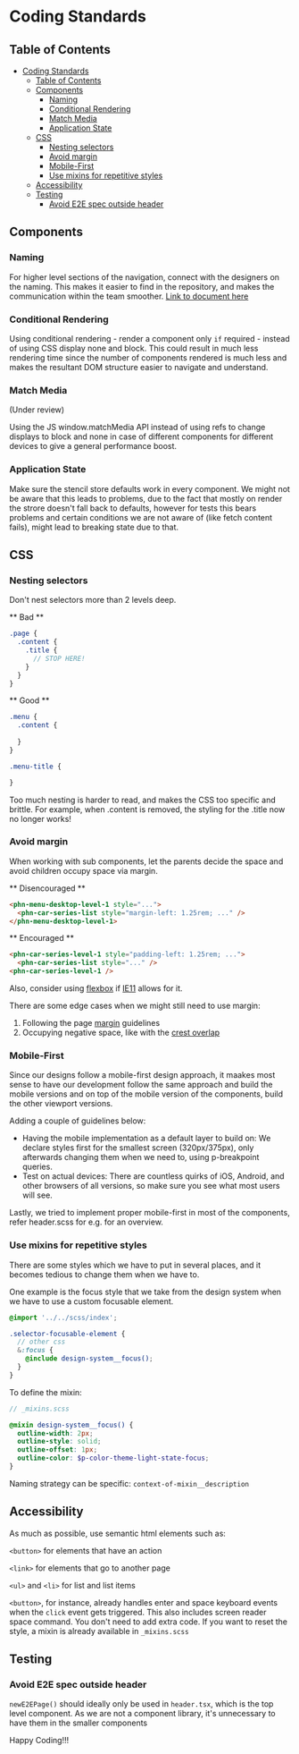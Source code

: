 # Coding Standards

## Table of Contents

- [Coding Standards](#coding-standards)
  - [Table of Contents](#table-of-contents)
  - [Components](#components)
    - [Naming](#naming)
    - [Conditional Rendering](#conditional-rendering)
    - [Match Media](#match-media)
    - [Application State](#application-state)
  - [CSS](#css)
    - [Nesting selectors](#nesting-selectors)
    - [Avoid margin](#avoid-margin)
    - [Mobile-First](#mobile-first)
    - [Use mixins for repetitive styles](#use-mixins-for-repetitive-styles)
  - [Accessibility](#accessibility)
  - [Testing](#testing)
    - [Avoid E2E spec outside header](#avoid-e2e-spec-outside-header)

## Components

### Naming

For higher level sections of the navigation, connect with the designers on the naming. This makes it easier to find in the repository, and makes the communication within the team smoother. [Link to document here](https://teams.microsoft.com/l/file/F056C44E-4911-4323-A080-BC3CB88443CE?tenantId=56564e0f-83d3-4b52-92e8-a6bb9ea36564&fileType=pptx&objectUrl=https%3A%2F%2Fporsche.sharepoint.com%2Fsites%2FHomeNavigation%2FShared%20Documents%2FProduct%2FNaming%20Standards.pptx&baseUrl=https%3A%2F%2Fporsche.sharepoint.com%2Fsites%2FHomeNavigation&serviceName=teams&threadId=19:6d44fca4319f48eba26e0f135ce955d7@thread.skype&groupId=32ffe2a9-7d88-4945-bd1d-6e73feb9c955)

### Conditional Rendering

Using conditional rendering - render a component only `if` required - instead of using CSS display none and block.
This could result in much less rendering time since the number of components rendered is much less and makes the resultant DOM structure easier to navigate and understand.

### Match Media

(Under review)

Using the JS window.matchMedia API instead of using refs to change displays to block and none in case of different components for different devices to give a general performance boost.

### Application State

Make sure the stencil store defaults work in every component.
We might not be aware that this leads to problems, due to the fact that mostly on render the strore doesn't fall back to defaults,
however for tests this bears problems and certain conditions we are not aware of (like fetch content fails), might lead to breaking state due to that.

## CSS

### Nesting selectors

Don't nest selectors more than 2 levels deep. 

** Bad **
```scss
.page {
  .content {
    .title {
      // STOP HERE!
    }
  }
}
```

** Good **

```scss
.menu {
  .content {
    
  }
}

.menu-title {

}
```

Too much nesting is harder to read, and makes the CSS too specific and brittle. For example, when .content is removed, the styling for the .title now no longer works!

### Avoid margin
When working with sub components, let the parents decide the space and avoid children occupy space via margin.

** Disencouraged **
```html
<phn-menu-desktop-level-1 style="...">
  <phn-car-series-list style="margin-left: 1.25rem; ..." />
</phn-menu-desktop-level-1>
```

** Encouraged **
```html
<phn-car-series-level-1 style="padding-left: 1.25rem; ...">
  <phn-car-series-list style="..." />
<phn-car-series-level-1 />
```

Also, consider using [flexbox](https://css-tricks.com/snippets/css/a-guide-to-flexbox/) if [IE11](https://caniuse.com/#feat=flexbox) allows for it.

There are some edge cases when we might still need to use margin:
1. Following the page [margin](https://designsystem.porsche.com/v1/#/components/layout/grid#design) guidelines
2. Occupying negative space, like with the [crest overlap](https://github.com/porsche-home-nav/porsche-home-and-nav/blob/master/packages/navigation/src/components/crest/crest.scss#L22)

### <a name="mobile-first"></a>Mobile-First
Since our designs follow a mobile-first design approach, it maakes most sense to have our development follow the same approach and build the mobile versions and on top of the mobile version of the components, build the other viewport versions.

Adding a couple of guidelines below:
- Having the mobile implementation as a default layer to build on: We declare styles first for the smallest screen (320px/375px), only afterwards changing them when we need to, using p-breakpoint queries.
- Test on actual devices: There are countless quirks of iOS, Android, and other browsers of all versions, so make sure you see what most users will see.

Lastly, we tried to implement proper mobile-first in most of the components, refer header.scss for e.g. for an overview.

### Use mixins for repetitive styles

There are some styles which we have to put in several places, and it becomes tedious to change them when we have to.

One example is the focus style that we take from the design system when we have to use a custom focusable element.

```scss
@import '../../scss/index';

.selector-focusable-element {
  // other css
  &:focus {
    @include design-system__focus();
  }
}
```

To define the mixin:

```scss
// _mixins.scss

@mixin design-system__focus() {
  outline-width: 2px;
  outline-style: solid;
  outline-offset: 1px;
  outline-color: $p-color-theme-light-state-focus;
}

```

Naming strategy can be specific: `context-of-mixin__description`

## Accessibility

As much as possible, use semantic html elements such as:

`<button>` for elements that have an action

`<link>` for elements that go to another page

`<ul>` and `<li>` for list and list items

`<button>`, for instance, already handles enter and space keyboard events when the `click` event gets triggered. This also includes screen reader space command. You don't need to add extra code. If you want to reset the style, a mixin is already available in `_mixins.scss`

## Testing

### Avoid E2E spec outside header
`newE2EPage()` should ideally only be used in `header.tsx`, which is the top level component. As we are not a component library, it's unnecessary to have them in the smaller components

Happy Coding!!!
